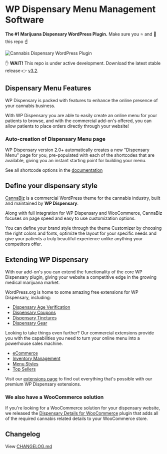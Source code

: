 # WP Dispensary Menu Management Software
**The #1 Marijuana Dispensary WordPress Plugin.** Make sure you :star: and :eyes: this repo :point_up:

![Cannabis Dispensary WordPress Plugin](https://www.wpdispensary.com/wp-content/uploads/2018/03/wpd-github-readme.jpg)

:raised_hand: **WAIT!** This repo is under active development. Download the latest stable release :point_right: [v3.2](http://downloads.wordpress.org/plugin/wp-dispensary.zip?utm_source=github&utm_medium=button&utm_campaign=Github).

## Dispensary Menu Features

WP Dispensary is packed with features to enhance the online presence of your cannabis business.

With WP Dispensary you are able to easily create an online menu for your patients to browse, and with the commercial add-on's offered, you can allow patients to place orders directly through your website!

### Auto-creation of Dispensary Menu page

WP Dispensary version 2.0+ automatically creates a new "Dispensary Menu" page for you, pre-populated with each of the shortcodes that are available, giving you an instant starting point for building your menu.

See all shortcode options in the [documentation](https://www.wpdispensary.com/section/shortcodes/)

## Define your dispensary style

[CannaBiz](https://www.wpdispensary.com/product/cannabiz) is a commercial WordPress theme for the cannabis industry, built and maintained by **WP Dispensary**.

Along with full integration for WP Dispensary and WooCommerce, CannaBiz focuses on page speed and easy to use customization options.

You can define your brand style through the theme Customizer by choosing the right colors and fonts, optimize the layout for your specific needs and give your patients a truly beautiful experience unlike anything your competitors offer.

## Extending WP Dispensary

With our add-on's you can extend the functionality of the core WP Dispensary plugin, giving your website a competitive edge in the growing medical marijuana market.

WordPress.org is home to some amazing free extensions for WP Dispensary, including:

*   [Dispensary Age Verification](https://wordpress.org/plugins/dispensary-age-verification)
*   [Dispensary Coupons](https://wordpress.org/plugins/dispensary-coupons)
*   [Dispensary Tinctures](https://wordpress.org/plugins/dispensary-tinctures)
*   [Dispensary Gear](https://wordpress.org/plugins/dispensary-gear)

Looking to take things even further? Our commercial extensions provide you with the capabilities you need to turn your online menu into a powerhouse sales machine.

*   [eCommerce](https://www.wpdispensary.com/product/ecommerce/)
*   [Inventory Management](https://www.wpdispensary.com/product/dispensary-inventory-management/)
*   [Menu Styles](https://www.wpdispensary.com/product/styles/)
*   [Top Sellers](https://www.wpdispensary.com/product/dispensary-top-sellers/)

Visit our [extensions page](https://www.wpdispensary.com/add-ons) to find out everything that's possible with our premium WP Dispensary extensions.

### We also have a WooCommerce solution

If you're looking for a WooCommerce solution for your dispensary website, we released the [Dispensary Details for WooCommerce](https://www.wpdispensary.com/product/dispensary-details-for-woocommerce/) plugin that adds all of the required cannabis related details to your WooCommerce store.

## Changelog

View [CHANGELOG.md](https://github.com/wpdispensary/wp-dispensary/blob/master/CHANGELOG.md)
